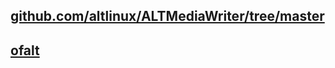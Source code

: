 ## [github.com/altlinux/ALTMediaWriter/tree/master](https://github.com/altlinux/ALTMediaWriter/tree/master)

## [ofalt](https://www.altlinux.org/Запись_образов_на_DVD_и_USB_Flash#Запись_установочного_образа_на_USB_Flash)